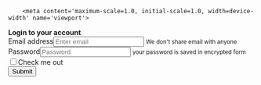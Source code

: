 <!DOCTYPE html>
<html lang="en">
<head>
    <title> FORM </title>
    <head>

        <meta content='maximum-scale=1.0, initial-scale=1.0, width=device-width' name='viewport'>
  <link rel="stylesheet" href="https://maxcdn.bootstrapcdn.com/bootstrap/4.0.0/css/bootstrap.min.css" integrity="sha384-Gn5384xqQ1aoWXA+058RXPxPg6fy4IWvTNh0E263XmFcJlSAwiGgFAW/dAiS6JXm" crossorigin="anonymous">
  <script src="https://code.jquery.com/jquery-3.2.1.slim.min.js" integrity="sha384-KJ3o2DKtIkvYIK3UENzmM7KCkRr/rE9/Qpg6aAZGJwFDMVNA/GpGFF93hXpG5KkN" crossorigin="anonymous"></script>
  <script src="https://cdnjs.cloudflare.com/ajax/libs/popper.js/1.12.9/umd/popper.min.js" integrity="sha384-ApNbgh9B+Y1QKtv3Rn7W3mgPxhU9K/ScQsAP7hUibX39j7fakFPskvXusvfa0b4Q" crossorigin="anonymous"></script>
  <script src="https://maxcdn.bootstrapcdn.com/bootstrap/4.0.0/js/bootstrap.min.js" integrity="sha384-JZR6Spejh4U02d8jOt6vLEHfe/JQGiRRSQQxSfFWpi1MquVdAyjUar5+76PVCmYl" crossorigin="anonymous"></script>
  <link rel="stylesheet" href="https://cdnjs.cloudflare.com/ajax/libs/font-awesome/4.7.0/css/font-awesome.min.css">
  
    
</head>
<body>
    <div id="content" class="flex">
    <div class="">
        <div class="page-content page-container" id="page-content">
            <div class="padding">
                <div class="row">
                    <div class="col-md-6">
                        <div class="card">
                            <div class="card-header"><strong>Login to your account</strong></div>
                            <div class="card-body">
                                <form>
                                    <div class="form-group"><label class="text-muted" for="exampleInputEmail1">Email address</label><input type="email" class="form-control" id="exampleInputEmail1" aria-describedby="emailHelp" placeholder="Enter email"> <small id="emailHelp" class="form-text text-muted">We don't share email with anyone</small></div>
                                    <div class="form-group"><label class="text-muted" for="exampleInputPassword1">Password</label><input type="password" class="form-control" id="exampleInputPassword1" placeholder="Password"> <small id="passwordHelp" class="form-text text-muted">your password is saved in encrypted form</small></div>
                                    <div class="form-group">
                                        <div class="form-check"><input type="checkbox" class="form-check-input"><label class="form-check-label">Check me out</label></div>
                                    </div> <button type="submit" class="btn btn-primary">Submit</button>
                                </form>
                            </div>
                        </div>
                    </div>
                </div>
            </div>
        </div>
    </div>
</div>
    
</body>
</html>

